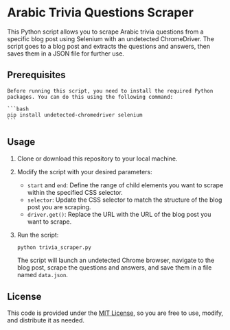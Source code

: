 # Arabic Trivia Questions Scraper

This Python script allows you to scrape Arabic trivia questions from a specific blog post using Selenium with an undetected ChromeDriver. The script goes to a blog post and extracts the questions and answers, then saves them in a JSON file for further use.

## Prerequisites

    Before running this script, you need to install the required Python packages. You can do this using the following command:

    ```bash
    pip install undetected-chromedriver selenium
    ```

## Usage

1. Clone or download this repository to your local machine.

2. Modify the script with your desired parameters:

   - `start` and `end`: Define the range of child elements you want to scrape within the specified CSS selector.
   - `selector`: Update the CSS selector to match the structure of the blog post you are scraping.
   - `driver.get()`: Replace the URL with the URL of the blog post you want to scrape.

3. Run the script:

    ```bash
    python trivia_scraper.py
    ```

    The script will launch an undetected Chrome browser, navigate to the blog post, scrape the questions and answers, and save them in a file named `data.json`.

## License

This code is provided under the [MIT License](LICENSE), so you are free to use, modify, and distribute it as needed.

